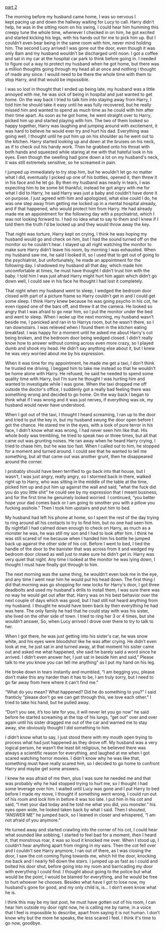 [part 2](https://www.reddit.com/r/nosleep/comments/w1ntug/i_really_think_my_baby_is_going_to_hurt_me_and_i/)

 The morning before my husband came home, I was so nervous I kept pacing up and down the hallway waiting for Lucy to call. Harry didn’t help, he was in the sitting room on his swing, I could hear him humming this creepy tune the whole time, whenever I checked in on him, he got excited and started kicking his legs, with his hands out for me to pick him up. But I couldn’t even bear being in the same room with him, never mind holding him. The second Lucy arrived I was gone out the door, even though it was only 8am and my husband wouldn’t be discharged until noon. I got a coffee and sat in my car at the hospital car park to think before going in. I needed to figure out a way to protect my husband when he got home, but there was a million thoughts going through my head all at once and nothing I thought of made any since. I would need to be there the whole time with them to stop Harry, and that would be impossible. 

I was so lost in thought that I ended up being late, my husband was a little annoyed with me, he was sick of being in hospital and just wanted to get home. On the way back I tried to talk him into staying away from Harry, I told him he should take it easy until he was fully recovered, but he really missed him and wanted to spend as much time as he could with him after their time apart. As soon as he got home, he went straight over to Harry, picked him up and started playing with him. The two of them looked so happy together, Harry was laughing and jumping around with excitement, it was hard to believe he would ever try and hurt his dad. Everything was going well, I thought until he put him up on his shoulder as he went out to the kitchen. Harry started looking up and down at the bruises on his neck, as if to check out his handy work. Then he grabbed onto his throat with both hands and squeezed while staring at me with that hateful look in his eyes. Even though the swelling had gone down a lot on my husband's neck, it was still extremely sensitive, so he screamed in pain. 

I jumped up immediately to try stop him, but he wouldn’t let go no matter what I did, eventually I picked up one of his bottles, opened it, then threw it in his face and he let go. By then my husband was nearly in tears, I was expecting him to be some bit thankful, instead he got angry with me for what I did to Harry, he said Harry was just a baby and couldn’t have done it on purpose. I just agreed with him and apologized, what else could I do, he was one step away from getting me locked up in a mental hospital already, and if that happened, who would protect him from Harry. He had already made me an appointment for the following day with a psychiatrist, which I was not looking forward to. I had no idea what to say to them and I knew if I told them the truth I'd be locked up and they would throw away the key. 

That night was torture, Harry kept on crying, I think he was hoping my husband would go and check on him, but I had the sound turned off on the monitor so he couldn’t hear. I stayed up all night watching the monitor to make sure Harry didn’t leave his room, by morning I was exhausted. When my husband saw me, he said I looked ill, so I used that to get out of going to the psychiatrist, but unfortunately, he made an appointment for the following day. I shadowed my husband all that day, which made him uncomfortable at times, he must have thought I didn’t trust him with the baby. I told him I was just afraid Harry might hurt him again which didn’t go down well, I could see in his face he thought I had lost it completely. 

That night when my husband went to sleep, I wedged the bedroom door closed with part of a picture frame so Harry couldn’t get in and I could get some sleep. I think Harry knew because he was going psycho in his cot, he even ripped one of the bars off, and threw it at the camera. He looked so angry that I was afraid to go near him, so I put the monitor under the bed and went to sleep. When I woke up the next morning, my husband wasn’t beside me, I panicked and ran in to Harrys room, but he wasn’t there, so I ran downstairs. I was relieved when I found them in the kitchen eating breakfast. I was happy for a moment until he asked me about Harry's cot being broken, and the bedroom door being wedged closed. I didn’t really know how to answer without coming across even more crazy, so I played dumb and shook my head. He didn’t say anything else about it, but I knew he was very worried about me by his expression. 

When it was time for my appointment, he made me get a taxi, I don’t think he trusted me driving, I begged him to take me instead so that he wouldn’t be home alone with Harry. He refused, he said he needed to spend some quality time with Harry, but I’m sure he thought I was hurting him and wanted to investigate while I was gone. When the taxi dropped me off outside the doctor's office, I suddenly got a really bad feeling there was something wrong and decided to go home. On the way back I began to think what if I was wrong and it was just nerves, if everything was ok, my husband would never have understood. 

When I got out of the taxi, I thought I heard screaming, I ran up to the door and tried to put the key in, but my husband swung the door open before I got the chance. He stared me in the eyes, with a look of pure terror in his face, I didn’t know what was wrong, I had never seen him like that. His whole body was trembling, he tried to speak two or three times, but all that came out was grunting noises. He ran away when he heard Harry crying, I tried to chase him, but he was too fast. When I called out to him, he stopped for a moment and turned around. I could see that he wanted to tell me something, but all that came out was another grunt, then he disappeared around the corner. 

I probably should have been terrified to go back into that house, but I wasn’t, I was just angry, really angry, so I stormed back in there, walked right up to Harry, who was sitting in the middle of the table at the time, picked him up and put him up against the wall and said, “what the fuck did you do you little shit” he could see by my expression that I meant business, and for the first time he genuinely looked worried. I continued, “you better hope your dad comes back or I am going to smother you with a pillow you fucking asshole.” Then I took him upstairs and put him to bed. 

My husband had left his phone at home, so I spent the rest of the day trying to ring around all his contacts to try to find him, but no one had seen him. By nightfall I had calmed down enough to check on Harry, as much as a monster he was, he was still my son and I had to look after him. I think he was still scared of me because when I handed him his bottle he jumped back up against the other side of his cot. Before I went to bed, I tied the handle of the door to the banister that was across from it and wedged my bedroom door closed as well just to make sure he didn’t get in. Harry was very quiet that night. Any time I looked at the monitor he was lying down, I thought I must have finally got through to him. 

The next morning was the same thing, he wouldn’t even look me in the eye, and any time I went near him he would put his head down. The first thing I did that morning was go shopping for new locks for Harry's door, I got three deadbolts and used my husband's drills to install them, I was sure there was no way he would get out after that. Harry was on his best behavior over the next couple of days which was good, but I had still not heard anything from my husband. I thought he would have been back by then everything he had was here. The only family he had that he could stay with was his sister, she lived on the other side of town. I tried to ring her 3 or 4 times, but she wouldn’t answer, So, when Lucy arrived I drove over there to try to talk to her. 

When I got there, he was just getting into his sister's car, he was snow white, and his eyes were bloodshot like he was after crying. He didn’t even look at me, he just sat in and turned away, at that moment his sister came out and asked me what happened, she said he barely said a word since he arrived. I didn’t even answer her, I just sat in beside him and said,” Please talk to me you know you can tell me anything” as I put my hand on his leg. 

He broke down in tears instantly and mumbled, “I am begging you, please don’t make this any harder than it has to be, I am truly sorry, but I need to go far away from here where it can't find me.”  

“What do you mean? What happened? Did he do something to you?” I said franticly “please don’t go we can get through this, we love each other.” I tried to take his hand, but he pulled away. 

“Don’t you see, it’s too late for you, it will never let you go now” he said before he started screaming at the top of his lungs, “get out” over and over again until his sister dragged me out of the car and warned me to stay away, she obviously thought I did something to him.  

I didn’t know what to say, I just stood there with my mouth open trying to process what had just happened as they drove off. My husband was a very logical person, he wasn’t the least bit religious, he believed there was always a scientific reason for everything, and laughed at me when I got scared watching horror movies. I didn’t know why he was like that, something must have really scared him, so I decided to go home to confront Harry and maybe get some answers. 

I knew he was afraid of me then, plus I was sure he needed me and that was probably why he had stopped trying to hurt me, so I thought I had some leverage over him. I waited until Lucy was gone and I put Harry to bed before I made my move, I thought if something went wrong, I could run out of his room and lock him in before it was too late. I put him in his cot and said, “I met your dad today and he told me what you did, you monster.” his eyes open wide, he looked taken back by what I said. Then I shouted, “ANSWER ME” he jumped back, so I leaned in closer and whispered, “I am not afraid of you anymore.” 

He turned away and started crawling into the corner of his cot, I could hear what sounded like sobbing, I started to feel bad for a moment, then I heard it, that monstrous roar, it was so loud it knocked me over. When I stood up, I couldn’t hear anything apart from ringing in my ears. Then the cot fell over and I couldn’t see Harry anymore, I ran out of there, as I was closing the door, I saw the cot coming flying towards me, which hit the door, knocking me back and I nearly fell down the stairs. I jumped up as fast as I could and bolted his door shut, before going into my room and barricading my door with everything I could find. I thought about going to the police but what would be the point, I would be blamed for everything, and he would be free to hurt whoever he chooses. Besides what have I got to lose now, my husband's gone for good, and my only child is, is... I don’t even know what he is. 

I think this may be my last post, he must have gotten out of his room, I can hear him outside my door right now, he is calling me by name, in a voice that I feel is impossible to describe, apart from saying it is not human. I don’t know why but the more he speaks, the less scared I feel. I think it's time to go now, goodbye.